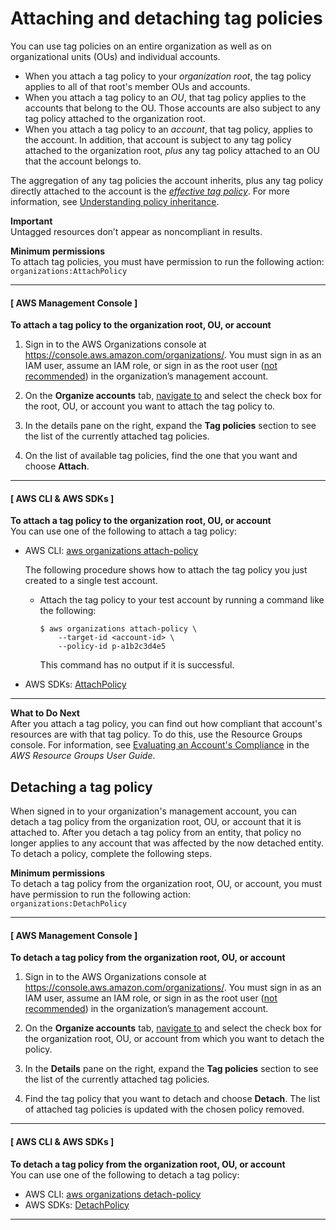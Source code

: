 # Attaching and detaching tag policies<a name="attach-tag-policy"></a>

You can use tag policies on an entire organization as well as on organizational units \(OUs\) and individual accounts\. 
+ When you attach a tag policy to your *organization root*, the tag policy applies to all of that root's member OUs and accounts\.
+ When you attach a tag policy to an *OU*, that tag policy applies to the accounts that belong to the OU\. Those accounts are also subject to any tag policy attached to the organization root\.
+ When you attach a tag policy to an *account*, that tag policy, applies to the account\. In addition, that account is subject to any tag policy attached to the organization root, *plus* any tag policy attached to an OU that the account belongs to\.

The aggregation of any tag policies the account inherits, plus any tag policy directly attached to the account is the [*effective tag policy*](orgs_manage_policies_tag-policies-effective.md)\. For more information, see [Understanding policy inheritance](orgs_manage_policies_inheritance.md)\.

**Important**  
Untagged resources don’t appear as noncompliant in results\.

**Minimum permissions**  
To attach tag policies, you must have permission to run the following action:  
`organizations:AttachPolicy`

------
#### [ AWS Management Console ]

**To attach a tag policy to the organization root, OU, or account**

1. Sign in to the AWS Organizations console at [https://console\.aws\.amazon\.com/organizations/](https://console.aws.amazon.com/organizations/)\. You must sign in as an IAM user, assume an IAM role, or sign in as the root user \([not recommended](https://docs.aws.amazon.com/IAM/latest/UserGuide/best-practices.html#lock-away-credentials)\) in the organization’s management account\. 

1. On the **Organize accounts** tab, [navigate to](orgs_manage_ous.md#navigate_tree) and select the check box for the root, OU, or account you want to attach the tag policy to\.

1. In the details pane on the right, expand the **Tag policies** section to see the list of the currently attached tag policies\.

1. On the list of available tag policies, find the one that you want and choose **Attach**\.

------
#### [ AWS CLI & AWS SDKs ]

**To attach a tag policy to the organization root, OU, or account**  
You can use one of the following to attach a tag policy:
+ AWS CLI: [aws organizations attach\-policy](https://docs.aws.amazon.com/cli/latest/reference/organizations/attach-policy.html)

  The following procedure shows how to attach the tag policy you just created to a single test account\.
  + Attach the tag policy to your test account by running a command like the following:

    ```
    $ aws organizations attach-policy \
        --target-id <account-id> \
        --policy-id p-a1b2c3d4e5
    ```

    This command has no output if it is successful\.
+ AWS SDKs: [AttachPolicy](https://docs.aws.amazon.com/organizations/latest/APIReference/API_AttachPolicy.html)

------

**What to Do Next**  
After you attach a tag policy, you can find out how compliant that account's resources are with that tag policy\. To do this, use the Resource Groups console\. For information, see [Evaluating an Account's Compliance](https://docs.aws.amazon.com/ARG/latest/userguide/tag-policies-arg-finding-noncompliant-tags.html#tag-policy-compliance-account) in the *AWS Resource Groups User Guide*\. 

## Detaching a tag policy<a name="detach-tag-policy"></a>

When signed in to your organization's management account, you can detach a tag policy from the organization root, OU, or account that it is attached to\. After you detach a tag policy from an entity, that policy no longer applies to any account that was affected by the now detached entity\. To detach a policy, complete the following steps\. 

**Minimum permissions**  
To detach a tag policy from the organization root, OU, or account, you must have permission to run the following action:  
`organizations:DetachPolicy`

------
#### [ AWS Management Console ]

**To detach a tag policy from the organization root, OU, or account**

1. Sign in to the AWS Organizations console at [https://console\.aws\.amazon\.com/organizations/](https://console.aws.amazon.com/organizations/)\. You must sign in as an IAM user, assume an IAM role, or sign in as the root user \([not recommended](https://docs.aws.amazon.com/IAM/latest/UserGuide/best-practices.html#lock-away-credentials)\) in the organization’s management account\. 

1. On the **Organize accounts** tab, [navigate to](orgs_manage_ous.md#navigate_tree) and select the check box for the organization root, OU, or account from which you want to detach the policy\.

1. In the **Details** pane on the right, expand the **Tag policies** section to see the list of the currently attached tag policies\. 

1. Find the tag policy that you want to detach and choose **Detach**\. The list of attached tag policies is updated with the chosen policy removed\. 

------
#### [ AWS CLI & AWS SDKs ]

**To detach a tag policy from the organization root, OU, or account**  
You can use one of the following to detach a tag policy:
+ AWS CLI: [aws organizations detach\-policy](https://docs.aws.amazon.com/cli/latest/reference/organizations/detach-policy.html)
+ AWS SDKs: [DetachPolicy](https://docs.aws.amazon.com/organizations/latest/APIReference/API_DetachPolicy.html)

------